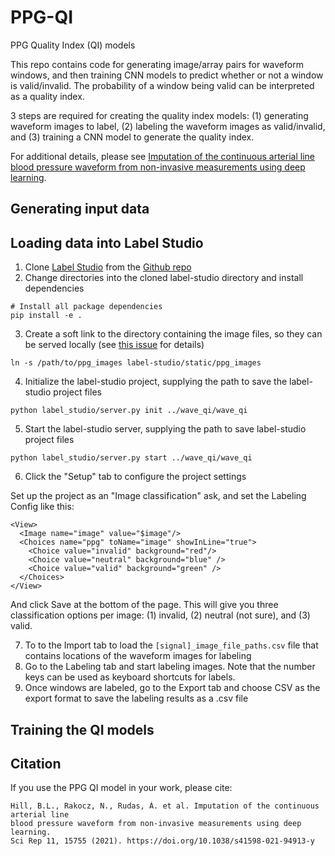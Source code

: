 # PPG-QI
PPG Quality Index (QI) models

This repo contains code for generating image/array pairs for waveform windows, and then training CNN models to predict whether or not a window is valid/invalid. 
The probability of a window being valid can be interpreted as a quality index.  

3 steps are required for creating the quality index models: (1) generating waveform images to label, (2) labeling the waveform images as valid/invalid, and (3) training a CNN model to generate the quality index. 

For additional details, please see [Imputation of the continuous arterial line blood pressure waveform from non-invasive measurements using deep learning](https://www.nature.com/articles/s41598-021-94913-y).

## Generating input data

## Loading data into Label Studio

1. Clone [Label Studio](https://labelstud.io) from the [Github repo](https://github.com/heartexlabs/label-studio)
2. Change directories into the cloned label-studio directory and install dependencies 
```
# Install all package dependencies
pip install -e .
```
3. Create a soft link to the directory containing the image files, so they can be served locally (see [this issue](https://github.com/heartexlabs/label-studio/issues/49) for details)
```
ln -s /path/to/ppg_images label-studio/static/ppg_images
```
4. Initialize the label-studio project, supplying the path to save the label-studio project files
```
python label_studio/server.py init ../wave_qi/wave_qi
```
5. Start the label-studio server, supplying the path to save label-studio project files
```
python label_studio/server.py start ../wave_qi/wave_qi
```
6. Click the "Setup" tab to configure the project settings

Set up the project as an "Image classification" ask, and set the Labeling Config like this: 
```
<View>
  <Image name="image" value="$image"/>
  <Choices name="ppg" toName="image" showInLine="true">
    <Choice value="invalid" background="red"/>
    <Choice value="neutral" background="blue" />
    <Choice value="valid" background="green" />
  </Choices>
</View>
```
And click Save at the bottom of the page. 
This will give you three classification options per image: (1) invalid, (2) neutral (not sure), and (3) valid. 

7. To to the Import tab to load the `[signal]_image_file_paths.csv` file that contains locations of the waveform images for labeling
8. Go to the Labeling tab and start labeling images. Note that the number keys can be used as keyboard shortcuts for labels. 
9. Once windows are labeled, go to the Export tab and choose CSV as the export format to save the labeling results as a .csv file

## Training the QI models

## Citation

If you use the PPG QI model in your work, please cite:

```
Hill, B.L., Rakocz, N., Rudas, Á. et al. Imputation of the continuous arterial line 
blood pressure waveform from non-invasive measurements using deep learning. 
Sci Rep 11, 15755 (2021). https://doi.org/10.1038/s41598-021-94913-y
```
